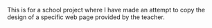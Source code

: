 This is for a school project where I have made an attempt to copy the design of a specific web page provided by the teacher.
